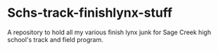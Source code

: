 # Schs-track-finishlynx-stuff
A repository to hold all my various finish lynx junk for Sage Creek high school's track and field program.
